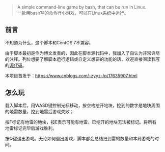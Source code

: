 > A simple command-line game by bash, that can be run in Linux.</br>
> 一款用bash写的命令行小游戏，可以在Linux系统中运行。

## 前言
不知道为什么，这个脚本和CentOS 7不兼容。

由于脚本最初是作为博文发表的，因此在脚本源代码中，我加入了自认为非常详尽的注释。列位想要了解脚本运行逻辑或自定义想要的功能的话，欢迎直接阅读我写的[源代码](https://github.com/Kide-Lee/Bash-Minesweeper/blob/main/mine.sh)。

本项目首发于：https://www.cnblogs.com/-zyyz-/p/17635907.html

## 怎么玩
载入脚本后，用WASD键控制光标移动，按空格挖开地块，挖到的数字是地块周围的地雷数量，挖到地雷后游戏失败；

按F标记有地雷的地块，按E表示可能有地雷。已挖开的地块无法被标记。将所有地雷标记完毕后游戏胜利。

按Q键退出游戏。无论如何退出游戏，脚本都会总结扫到雷的数量和本局游戏的时间。